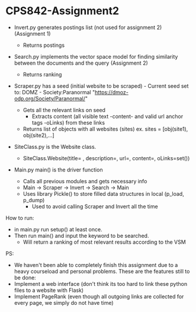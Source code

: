 # CPS842-Assignment2

- Invert.py generates postings list (not used for assignment 2) (Assignment 1)
	- Returns postings

- Search.py implements the vector space model for finding similarity between the documents and the query (Assignment 2)
	- Returns ranking

- Scraper.py has a seed (initial website to be scraped) - Current seed set to: DOMZ - Society:Paranormal "https://dmoz-odp.org/Society/Paranormal/"
	- Gets all the relevant links on seed
		- Extracts content (all visible text -content- and valid url anchor tags -oLinks) from these links 
	- Returns list of objects with all websites (sites)
	ex. sites = [obj(site1), obj(site2),...]

- SiteClass.py is the Website class.
	- SiteClass.Website(title= , description=, url=, content=, oLinks=set())
	
- Main.py main() is the driver function
	- Calls all previous modules and gets necessary info
	- Main -> Scraper -> Invert -> Search -> Main
	- Uses library Pickle() to store filled data structures in local (p_load, p_dump)
		- Used to avoid calling Scraper and Invert all the time

How to run:
- in main.py run setup() at least once.
- Then run main() and input the keyword to be searched.
	- Will return a ranking of most relevant results according to the VSM

PS:
- We haven't been able to completely finish this assignment due to a heavy courseload and personal problems.
These are the features still to be done:
- Implement a web interface (don't think its too hard to link these python files to a website with Flask)
- Implement PageRank (even though all outgoing links are collected for every page, we simply do not have time)

